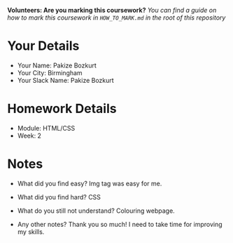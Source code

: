 <!--

The title for your pull request should be made in this format

CITY CLASS_NO - FIRST_NAME LAST_NAME - MODULE - WEEK_NO

For example,

London Class 7 - Chris Owen - HTML/CSS - Week 1

Please complete the details below this message

-->

**Volunteers: Are you marking this coursework?** _You can find a guide on how to mark this coursework in `HOW_TO_MARK.md` in the root of this repository_

# Your Details

- Your Name: Pakize Bozkurt
- Your City: Birmingham
- Your Slack Name: Pakize Bozkurt

# Homework Details

- Module: HTML/CSS
- Week: 2

# Notes

- What did you find easy?
Img tag was easy for me.

- What did you find hard?
CSS

- What do you still not understand?
Colouring webpage.

- Any other notes?
Thank you so much! I need to take time for improving my skills.
